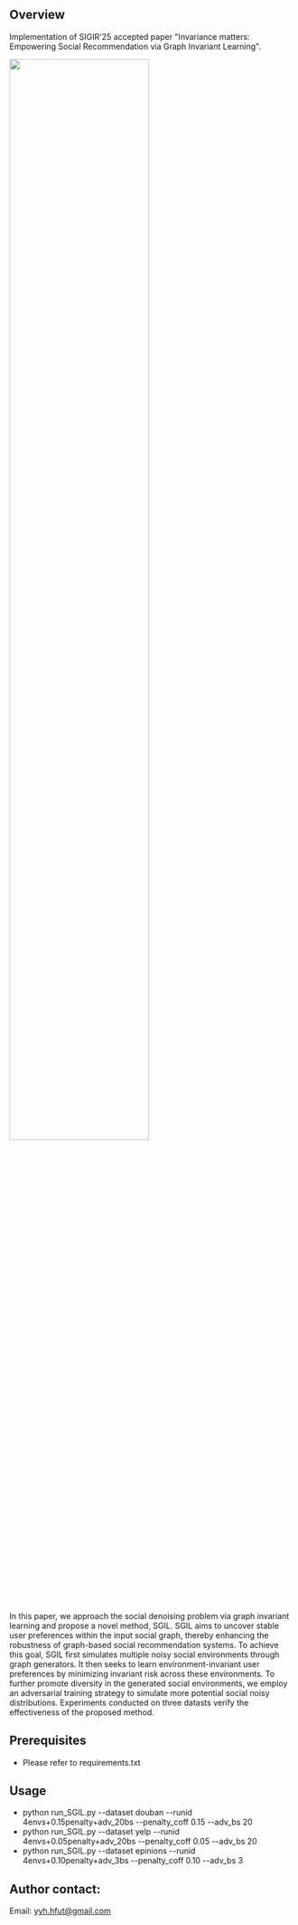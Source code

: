Overview
--------
Implementation of SIGIR'25 accepted paper "Invariance matters: Empowering Social Recommendation via Graph Invariant Learning". 

<img src="https://github.com/yimutianyang/SGIL" width=70%>

In this paper, we approach the social denoising problem via graph invariant learning and propose a novel method, SGIL. SGIL aims to uncover stable user preferences within the input social graph, thereby enhancing the robustness of graph-based social recommendation systems. To achieve this goal, SGIL first simulates multiple noisy social environments through graph generators. It then seeks to learn environment-invariant user preferences by minimizing invariant risk across these environments. To further promote diversity in the generated social environments, we employ an adversarial training strategy to simulate more potential social noisy distributions. Experiments conducted on three datasts verify the effectiveness of the proposed method.

Prerequisites
-------------
* Please refer to requirements.txt

Usage
-----
* python run_SGIL.py --dataset douban   --runid 4envs+0.15penalty+adv_20bs  --penalty_coff 0.15 --adv_bs 20
* python run_SGIL.py --dataset yelp     --runid 4envs+0.05penalty+adv_20bs  --penalty_coff 0.05 --adv_bs 20
* python run_SGIL.py --dataset epinions --runid 4envs+0.10penalty+adv_3bs --penalty_coff 0.10 --adv_bs 3


Author contact:
--------------
Email: yyh.hfut@gmail.com

